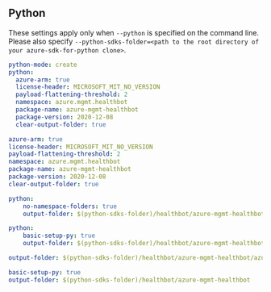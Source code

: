 ## Python

These settings apply only when `--python` is specified on the command line.
Please also specify `--python-sdks-folder=<path to the root directory of your azure-sdk-for-python clone>`.

```yaml $(python) && !$(track2)
python-mode: create
python:
  azure-arm: true
  license-header: MICROSOFT_MIT_NO_VERSION
  payload-flattening-threshold: 2
  namespace: azure.mgmt.healthbot
  package-name: azure-mgmt-healthbot
  package-version: 2020-12-08
  clear-output-folder: true
```
```yaml $(python) && $(track2)
azure-arm: true
license-header: MICROSOFT_MIT_NO_VERSION
payload-flattening-threshold: 2
namespace: azure.mgmt.healthbot
package-name: azure-mgmt-healthbot
package-version: 2020-12-08
clear-output-folder: true
```

``` yaml $(python) && $(python-mode) == 'update' && !$(track2)
python:
    no-namespace-folders: true
    output-folder: $(python-sdks-folder)/healthbot/azure-mgmt-healthbot/azure/mgmt/healthbot
```
``` yaml $(python) && $(python-mode) == 'create' && !$(track2)
python:
    basic-setup-py: true
    output-folder: $(python-sdks-folder)/healthbot/azure-mgmt-healthbot
```

``` yaml $(python-mode) == 'update' && $(track2)
output-folder: $(python-sdks-folder)/healthbot/azure-mgmt-healthbot/azure/mgmt/healthbot
```
``` yaml $(python-mode) == 'create' && $(track2)
basic-setup-py: true
output-folder: $(python-sdks-folder)/healthbot/azure-mgmt-healthbot
```
